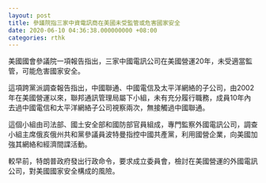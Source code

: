 ```yaml
---
layout: post
title: 參議院指三家中資電訊商在美國未受監管或危害國家安全
date: 2020-06-10 04:36:38.000000000 +08:00
categories: rthk
---
```


美國國會參議院一項報告指出，三家中國電訊公司在美國營運20年，未受適當監管，可能危害國家安全。

這項跨黨派調查報告指出，中國聯通、中國電信及太平洋網絡的子公司，由2002年在美國營運以來，聯邦通訊管理局屬下小組，未有充分履行職務，成員10年內去過中國電信和太平洋網絡子公司視察兩次，無接觸過中國聯通。

這個小組由司法部、國土安全部和國防部官員組成，專門監察外國電訊公司，調查小組主席俄亥俄州共和黨參議員波特曼指控中國共產黨，利用國營企業，向美國加強其網絡和經濟間諜活動。

較早前，特朗普政府發出行政命令，要求成立委員會，檢討在美國營運的外國電訊公司，對美國國家安全構成的風險。

